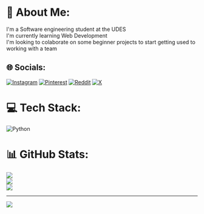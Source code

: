 # 💫 About Me:
I'm a Software engineering student at the UDES<br>I'm currently learning Web Development<br>I'm looking to colaborate on some beginner projects to start getting used to working with a team<br>


## 🌐 Socials:
[![Instagram](https://img.shields.io/badge/Instagram-%23E4405F.svg?logo=Instagram&logoColor=white)](https://instagram.com/andres_14agst) [![Pinterest](https://img.shields.io/badge/Pinterest-%23E60023.svg?logo=Pinterest&logoColor=white)](https://pinterest.com/ลηdrés) [![Reddit](https://img.shields.io/badge/Reddit-%23FF4500.svg?logo=Reddit&logoColor=white)](https://reddit.com/user/4D_Axolotl) [![X](https://img.shields.io/badge/X-black.svg?logo=X&logoColor=white)](https://x.com/@anvidgm14) 

# 💻 Tech Stack:
![Python](https://img.shields.io/badge/python-3670A0?style=for-the-badge&logo=python&logoColor=ffdd54) 
# 📊 GitHub Stats:
![](https://github-readme-stats.vercel.app/api?username=AnvidMora1408&theme=dark&hide_border=false&include_all_commits=true&count_private=false)<br/>
![](https://github-readme-streak-stats.herokuapp.com/?user=AnvidMora1408&theme=dark&hide_border=false)<br/>
![](https://github-readme-stats.vercel.app/api/top-langs/?username=AnvidMora1408&theme=dark&hide_border=false&include_all_commits=true&count_private=false&layout=compact)

---
[![](https://visitcount.itsvg.in/api?id=AnvidMora1408&icon=2&color=1)](https://visitcount.itsvg.in)

<!-- Proudly created with GPRM ( https://gprm.itsvg.in ) -->
